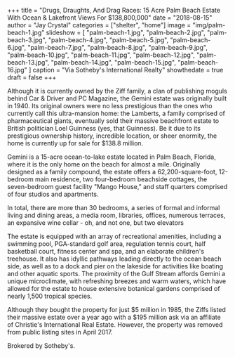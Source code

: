 +++
title = "Drugs, Draughts, And Drag Races: 15 Acre Palm Beach Estate With Ocean & Lakefront Views For $138,800,000"
date = "2018-08-15"
author = "Jay Crystal"
categories = ["shelter", "home"]
image = "img/palm-beach-1.jpg"
slideshow = [
  "palm-beach-1.jpg",
  "palm-beach-2.jpg",
  "palm-beach-3.jpg",
  "palm-beach-4.jpg",
  "palm-beach-5.jpg",
  "palm-beach-6.jpg",
  "palm-beach-7.jpg",
  "palm-beach-8.jpg",
  "palm-beach-9.jpg",
  "palm-beach-10.jpg",
  "palm-beach-11.jpg",
  "palm-beach-12.jpg",
  "palm-beach-13.jpg",
  "palm-beach-14.jpg",
  "palm-beach-15.jpg",
  "palm-beach-16.jpg"
]
caption = "Via Sotheby's International Realty"
showthedate = true
draft = false
+++

Although it is currently owned by the Ziff family, a clan of publishing moguls behind Car & Driver and PC Magazine, the Gemini estate was originally built in 1940. Its original owners were no less prestigious than the ones who currently call this ultra-mansion home: the Lamberts, a family comprised of pharmaceutical giants, eventually sold their massive beachfront estate to British politician Loel Guinness (yes, that Guinness). Be it due to its prestigious ownership history, incredible location, or sheer enormity, the home is currently up for sale for $138.8 million.

Gemini is a 15-acre ocean-to-lake estate located in Palm Beach, Florida, where it is the only home on the beach for almost a mile. Originally designed as a family compound, the estate offers a 62,200-square-foot, 12-bedroom main residence, two four-bedroom beachside cottages, the seven-bedroom guest facility "Mango House," and staff quarters comprised of four studios and apartments.

In total, there are more than 30 bedrooms, a series of formal and informal living and dining areas, a media room, libraries, offices, numerous terraces, an expansive wine cellar - oh, and not one, but two elevators

The estate is equipped with an array of recreational amenities, including a swimming pool, PGA-standard golf area, regulation tennis court, half basketball court, fitness center and spa, and an elaborate children's treehouse. It also has idyllic pathways leading directly to the ocean beach side, as well as to a dock and pier on the lakeside for activities like boating and other aquatic sports. The proximity of the Gulf Stream affords Gemini a unique microclimate, with refreshing breezes and warm waters, which have allowed for the estate to house extensive botanical gardens comprised of nearly 1,500 tropical species.

Although they bought the property for just $5 million in 1985, the Ziffs listed their massive estate over a year ago with a $195 million ask via an affiliate of Christie's International Real Estate. However, the property was removed from public listing sites in April 2017.

Brokered by Sotheby's.